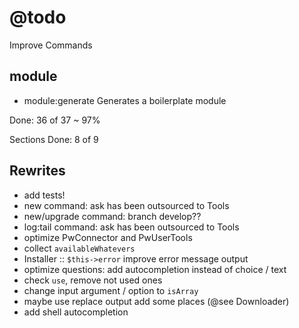 # @todo

Improve Commands

## module

- module:generate  Generates a boilerplate module

Done: 36 of 37 ~ 97%

Sections Done: 8 of 9

## Rewrites

* add tests!
* new command: ask has been outsourced to Tools
* new/upgrade command: branch develop??
* log:tail command: ask has been outsourced to Tools
* optimize PwConnector and PwUserTools
* collect `availableWhatevers`
* Installer :: `$this->error` improve error message output
* optimize questions: add autocompletion instead of choice / text
* check `use`, remove not used ones
* change input argument / option to `isArray`
* maybe use replace output add some places (@see Downloader)
* add shell autocompletion
